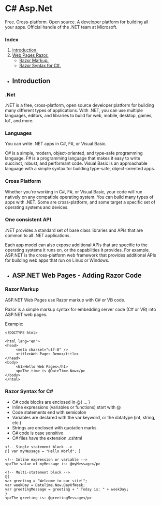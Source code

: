 # C# Asp.Net
Free. Cross-platform. Open source. A developer platform for building all your apps. Official handle of the .NET team at Microsoft.

### Index

1. [ Introduction. ](#introduction)
2. [ Web Pages Razor. ](#razor)
   - [ Razor Markup. ](#razor)
   - [ Razor Syntax for C#. ](#razorsyntax)

<a name="introduction"></a>
- ## Introduction

### .Net
.NET is a free, cross-platform, open source developer platform for building many different types of applications.
With .NET, you can use multiple languages, editors, and libraries to build for web, mobile, desktop, games, IoT, and more.

### Languages
You can write .NET apps in C#, F#, or Visual Basic.

C# is a simple, modern, object-oriented, and type-safe programming language.
F# is a programming language that makes it easy to write succinct, robust, and performant code.
Visual Basic is an approachable language with a simple syntax for building type-safe, object-oriented apps.

### Cross Platform
Whether you're working in C#, F#, or Visual Basic, your code will run natively on any compatible operating system. You can build many types of apps with .NET. Some are cross-platform, and some target a specific set of operating systems and devices.

### One consistent API
.NET provides a standard set of base class libraries and APIs that are common to all .NET applications.

Each app model can also expose additional APIs that are specific to the operating systems it runs on, or the capabilities it provides. For example, ASP.NET is the cross-platform web framework that provides additional APIs for building web apps that run on Linux or Windows.

<a name="razor"></a>
- ## ASP.NET Web Pages - Adding Razor Code

### Razor Markup

ASP.NET Web Pages use Razor markup with C# or VB code.

Razor is a simple markup syntax for embedding server code (C# or VB) into ASP.NET web pages.

Example:
````
<!DOCTYPE html>

<html lang="en">
<head>
     <meta charset="utf-8" />
     <title>Web Pages Demo</title>
</head>
<body>
     <h1>Hello Web Pages</h1>
     <p>The time is @DateTime.Now</p>
</body>
</html>
````

<a name="razorsyntax"></a>
### Razor Syntax for C#

- C# code blocks are enclosed in @{ ... }
- Inline expressions (variables or functions) start with @
- Code statements end with semicolon
- Variables are declared with the var keyword, or the datatype (int, string, etc.)
- Strings are enclosed with quotation marks
- C# code is case sensitive
- C# files have the extension .cshtml

````
<!-- Single statement block -->
@{ var myMessage = "Hello World"; }

<!-- Inline expression or variable -->
<p>The value of myMessage is: @myMessage</p>

<!-- Multi-statement block -->
@{
var greeting = "Welcome to our site!";
var weekDay = DateTime.Now.DayOfWeek;
var greetingMessage = greeting + " Today is: " + weekDay;
}
<p>The greeting is: @greetingMessage</p>
````

